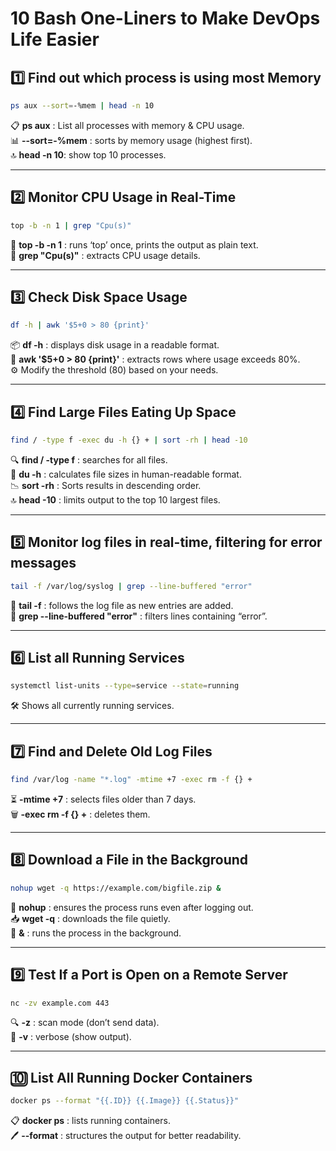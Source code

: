 #  10 Bash One-Liners to Make DevOps Life Easier 

## 1️⃣ Find out which process is using most Memory 

```bash
ps aux --sort=-%mem | head -n 10
```
📋 **ps aux** : List all processes with memory & CPU usage.  
📊 **--sort=-%mem** : sorts by memory usage (highest first).  
🔝 **head -n 10**: show top 10 processes.

---

## 2️⃣ Monitor CPU Usage in Real-Time 

```bash
top -b -n 1 | grep "Cpu(s)"
```
📝 **top -b -n 1** : runs ‘top’ once, prints the output as plain text.  
🎯 **grep "Cpu(s)"** : extracts CPU usage details.

---

## 3️⃣ Check Disk Space Usage

```bash
df -h | awk '$5+0 > 80 {print}'
```
📦 **df -h** : displays disk usage in a readable format.  
🚨 **awk '$5+0 > 80 {print}'** : extracts rows where usage exceeds 80%.  
⚙️ Modify the threshold (80) based on your needs.

---

## 4️⃣ Find Large Files Eating Up Space 

```bash
find / -type f -exec du -h {} + | sort -rh | head -10
```
🔍 **find / -type f** : searches for all files.  
📏 **du -h** : calculates file sizes in human-readable format.  
📉 **sort -rh** : Sorts results in descending order.  
🔝 **head -10** : limits output to the top 10 largest files.

---

## 5️⃣ Monitor log files in real-time, filtering for error messages 

```bash
tail -f /var/log/syslog | grep --line-buffered "error"
```
📡 **tail -f** : follows the log file as new entries are added.  
🎯 **grep --line-buffered "error"** : filters lines containing “error”.

---

## 6️⃣ List all Running Services 

```bash
systemctl list-units --type=service --state=running
```
🛠️ Shows all currently running services.

---

## 7️⃣ Find and Delete Old Log Files 

```bash
find /var/log -name "*.log" -mtime +7 -exec rm -f {} +
```
⏳ **-mtime +7** : selects files older than 7 days.  
🗑️ **-exec rm -f {} +** : deletes them.

---

## 8️⃣ Download a File in the Background 

```bash
nohup wget -q https://example.com/bigfile.zip &
```
🔄 **nohup** : ensures the process runs even after logging out.  
📥 **wget -q** : downloads the file quietly.  
🏃 **&** : runs the process in the background.

---

## 9️⃣ Test If a Port is Open on a Remote Server 

```bash
nc -zv example.com 443
```
🔍 **-z** : scan mode (don’t send data).  
📢 **-v** : verbose (show output).

---

## 🔟 List All Running Docker Containers 

```bash
docker ps --format "{{.ID}} {{.Image}} {{.Status}}"
```
📋 **docker ps** : lists running containers.  
🖊️ **--format** : structures the output for better readability.

